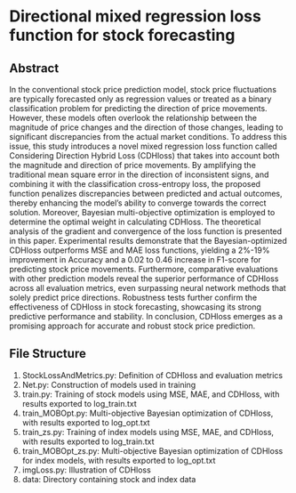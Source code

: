 # Directional mixed regression loss function for stock forecasting
## Abstract
In the conventional stock price prediction model, stock price fluctuations are typically forecasted only as regression values or treated as a binary classification problem for predicting the direction of price movements. However, these models often overlook the relationship between the magnitude of price changes and the direction of those changes, leading to significant discrepancies from the actual market conditions. To address this issue, this study introduces a novel mixed regression loss function called Considering Direction Hybrid Loss (CDHloss) that takes into account both the magnitude and direction of price movements. By amplifying the traditional mean square error in the direction of inconsistent signs, and combining it with the classification cross-entropy loss, the proposed function penalizes discrepancies between predicted and actual outcomes, thereby enhancing the model’s ability to converge towards the correct solution. Moreover, Bayesian multi-objective optimization is employed to determine the optimal weight in calculating CDHloss. The theoretical analysis of the gradient and convergence of the loss function is presented in this paper. Experimental results demonstrate that the Bayesian-optimized CDHloss outperforms MSE and MAE loss functions, yielding a 2\%-19\% improvement in Accuracy and a 0.02 to 0.46 increase in F1-score for predicting stock price movements. Furthermore, comparative evaluations with other prediction models reveal the superior performance of CDHloss across all evaluation metrics, even surpassing neural network methods that solely predict price directions. Robustness tests further confirm the effectiveness of CDHloss in stock forecasting, showcasing its strong predictive performance and stability. In conclusion, CDHloss emerges as a promising approach for accurate and robust stock price prediction.

## File Structure
1. StockLossAndMetrics.py: Definition of CDHloss and evaluation metrics
2. Net.py: Construction of models used in training
3. train.py: Training of stock models using MSE, MAE, and CDHloss, with results exported to log_train.txt
4. train_MOBOpt.py: Multi-objective Bayesian optimization of CDHloss, with results exported to log_opt.txt
5. train_zs.py: Training of index models using MSE, MAE, and CDHloss, with results exported to log_train.txt
6. train_MOBOpt_zs.py: Multi-objective Bayesian optimization of CDHloss for index models, with results exported to log_opt.txt
7. imgLoss.py: Illustration of CDHloss
8. data: Directory containing stock and index data